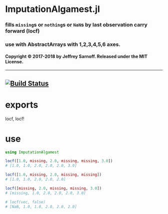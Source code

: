 # ImputationAlgamest.jl

### fills `missing`s or `nothing`s or `NaN`s by last observation carry forward (locf)
### use with AbstractArrays with 1,2,3,4,5,6 axes.

#### Copyright © 2017-2018 by Jeffrey Sarnoff.  Released under the MIT License.

-----

[![Build Status](https://travis-ci.org/JeffreySarnoff/FillValues.jl.svg?branch=master)](https://travis-ci.org/JeffreySarnoff/FillValues.jl)
-----

# exports

locf, locf!

# use

```julia
using ImputationAlgamest

locf([1.0, missing, 2.0, missing, missing, 3.0])
# [1.0, 1.0, 2.0, 2.0, 2.0, 3.0]

locf([1.0, missing, 2.0, missing, missing])
# [1.0, 1.0, 2.0, 2.0, 2.0]

locf([missing, 2.0, missing, missing, 3.0])
# [missing, 1.0, 2.0, 2.0, 2.0, 3.0]

# locf(vec, false)
# [NaN, 1.0, 1.0, 2.0, 2.0, 2.0]
```

